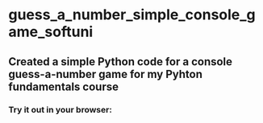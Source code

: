 # guess_a_number_simple_console_game_softuni
## Created a simple Python code for a console guess-a-number game for my Pyhton fundamentals course

### Try it out in your browser:

